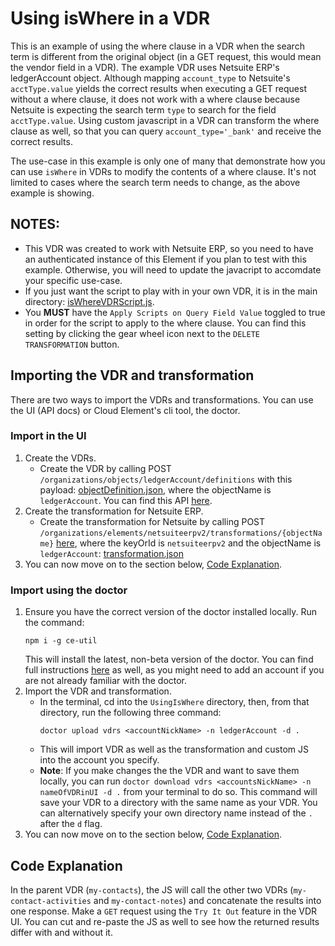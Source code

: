 # Using isWhere in a VDR
This is an example of using the where clause in a VDR when the search term is different from the original object (in a GET request, this would mean the vendor field in a VDR). The example VDR uses Netsuite ERP's ledgerAccount object. Although mapping `account_type` to Netsuite's `acctType.value` yields the correct results when executing a GET request without a where clause, it does not work with a where clause because Netsuite is expecting the search term `type` to search for the field `acctType.value`. Using custom javascript in a VDR can transform the where clause as well, so that you can query `account_type='_bank'` and receive the correct results.

The use-case in this example is only one of many that demonstrate how you can use `isWhere` in VDRs to modify the contents of a where clause. It's not limited to cases where the search term needs to change, as the above example is showing.

## **NOTES:**
* This VDR was created to work with Netsuite ERP, so you need to have an authenticated instance of this Element if you plan to test with this example. Otherwise, you will need to update the javacript to accomdate your specific use-case.
* If you just want the script to play with in your own VDR, it is in the main directory: [isWhereVDRScript.js](isWhereVDRScript.js).
* You **MUST** have the `Apply Scripts on Query Field Value` toggled to true in order for the script to apply to the where clause. You can find this setting by clicking the gear wheel icon next to the `DELETE TRANSFORMATION` button.

## Importing the VDR and transformation
There are two ways to import the VDRs and transformations. You can use the UI (API docs) or Cloud Element's cli tool, the doctor.

### Import in the UI
1. Create the VDRs.
    * Create the VDR by calling POST `/organizations/objects/ledgerAccount/definitions` with this payload: [objectDefinition.json](ledgerAccount/definition/objectDefinition.json), where the objectName is `ledgerAccount`. You can find this API [here](https://my-staging.cloudelements.io/api-docs/platform/organizations).
2. Create the transformation for Netsuite ERP.
    * Create the transformation for Netsuite by calling POST `/organizations/elements/netsuiteerpv2/transformations/{objectName}` [here](https://my-staging.cloudelements.io/api-docs/platform/organizations), where the keyOrId is `netsuiteerpv2` and the objectName is `ledgerAccount`: [transformation.json](ledgerAccount/transformation/netsuiteerpv2/transformation.json)
3. You can now move on to the section below, [Code Explanation](#code-explanation).

### Import using the doctor
1. Ensure you have the correct version of the doctor installed locally. Run the command:
    ```
    npm i -g ce-util
    ```
    This will install the latest, non-beta version of the doctor. You can find full instructions [here](https://www.npmjs.com/package/ce-util) as well, as you might need to add an account if you are not already familiar with the doctor. 
2. Import the VDR and transformation.
    * In the terminal, cd into the `UsingIsWhere` directory, then, from that directory, run the following three command:
        ```
        doctor upload vdrs <accountNickName> -n ledgerAccount -d .
        ```
    * This will import VDR as well as the transformation and custom JS into the account you specify.
    * **Note**: If you make changes the the VDR and want to save them locally, you can run `doctor download vdrs <accountsNickName> -n nameOfVDRinUI -d .` from your terminal to do so. This command will save your VDR to a directory with the same name as your VDR. You can alternatively specify your own directory name instead of the `.` after the `d` flag.
3. You can now move on to the section below, [Code Explanation](#code-explanation).

## <a name="code-explanation"></a>Code Explanation
In the parent VDR (`my-contacts`), the JS will call the other two VDRs (`my-contact-activities` and `my-contact-notes`) and concatenate the results into one response. Make a `GET` request using the `Try It Out` feature in the VDR UI. You can cut and re-paste the JS as well to see how the returned results differ with and without it.